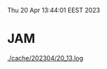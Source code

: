 Thu 20 Apr 13:44:01 EEST 2023
# JAM
<a href='./cache/202304/20_13.log'>./cache/202304/20_13.log</a>
